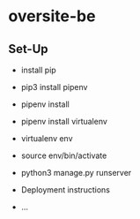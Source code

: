 # oversite-be

## Set-Up

* install pip

* pip3 install pipenv

* pipenv install 

* pipenv install virtualenv

* virtualenv env

* source env/bin/activate

* python3 manage.py runserver

* Deployment instructions

* ...


